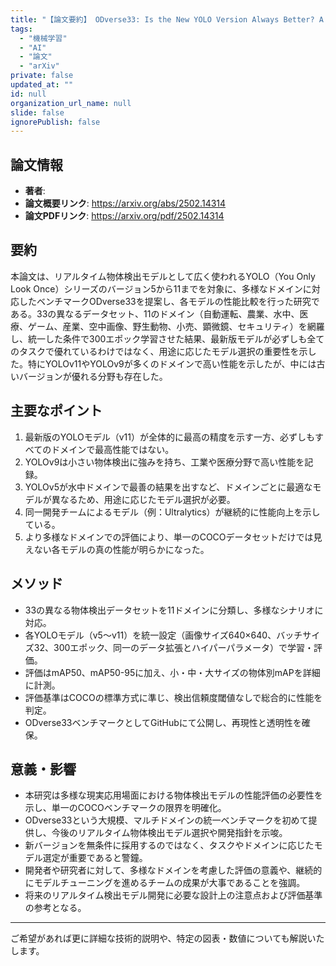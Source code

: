 ```yaml
---
title: "【論文要約】 ODverse33: Is the New YOLO Version Always Better? A Multi Domain benchmark from YOLO v5 to v11"
tags:
  - "機械学習"
  - "AI"
  - "論文"
  - "arXiv"
private: false
updated_at: ""
id: null
organization_url_name: null
slide: false
ignorePublish: false
---
```


## 論文情報

- **著者**: 
- **論文概要リンク**: https://arxiv.org/abs/2502.14314
- **論文PDFリンク**: https://arxiv.org/pdf/2502.14314

## 要約

本論文は、リアルタイム物体検出モデルとして広く使われるYOLO（You Only Look Once）シリーズのバージョン5から11までを対象に、多様なドメインに対応したベンチマークODverse33を提案し、各モデルの性能比較を行った研究である。33の異なるデータセット、11のドメイン（自動運転、農業、水中、医療、ゲーム、産業、空中画像、野生動物、小売、顕微鏡、セキュリティ）を網羅し、統一した条件で300エポック学習させた結果、最新版モデルが必ずしも全てのタスクで優れているわけではなく、用途に応じたモデル選択の重要性を示した。特にYOLOv11やYOLOv9が多くのドメインで高い性能を示したが、中には古いバージョンが優れる分野も存在した。

## 主要なポイント

1. 最新版のYOLOモデル（v11）が全体的に最高の精度を示す一方、必ずしもすべてのドメインで最高性能ではない。
2. YOLOv9は小さい物体検出に強みを持ち、工業や医療分野で高い性能を記録。
3. YOLOv5が水中ドメインで最善の結果を出すなど、ドメインごとに最適なモデルが異なるため、用途に応じたモデル選択が必要。
4. 同一開発チームによるモデル（例：Ultralytics）が継続的に性能向上を示している。
5. より多様なドメインでの評価により、単一のCOCOデータセットだけでは見えない各モデルの真の性能が明らかになった。


## メソッド

- 33の異なる物体検出データセットを11ドメインに分類し、多様なシナリオに対応。
- 各YOLOモデル（v5～v11）を統一設定（画像サイズ640×640、バッチサイズ32、300エポック、同一のデータ拡張とハイパーパラメータ）で学習・評価。
- 評価はmAP50、mAP50-95に加え、小・中・大サイズの物体別mAPを詳細に計測。
- 評価基準はCOCOの標準方式に準じ、検出信頼度閾値なしで総合的に性能を判定。
- ODverse33ベンチマークとしてGitHubにて公開し、再現性と透明性を確保。

## 意義・影響

- 本研究は多様な現実応用場面における物体検出モデルの性能評価の必要性を示し、単一のCOCOベンチマークの限界を明確化。
- ODverse33という大規模、マルチドメインの統一ベンチマークを初めて提供し、今後のリアルタイム物体検出モデル選択や開発指針を示唆。
- 新バージョンを無条件に採用するのではなく、タスクやドメインに応じたモデル選定が重要であると警鐘。
- 開発者や研究者に対して、多様なドメインを考慮した評価の意義や、継続的にモデルチューニングを進めるチームの成果が大事であることを強調。
- 将来のリアルタイム検出モデル開発に必要な設計上の注意点および評価基準の参考となる。

---

ご希望があれば更に詳細な技術的説明や、特定の図表・数値についても解説いたします。

